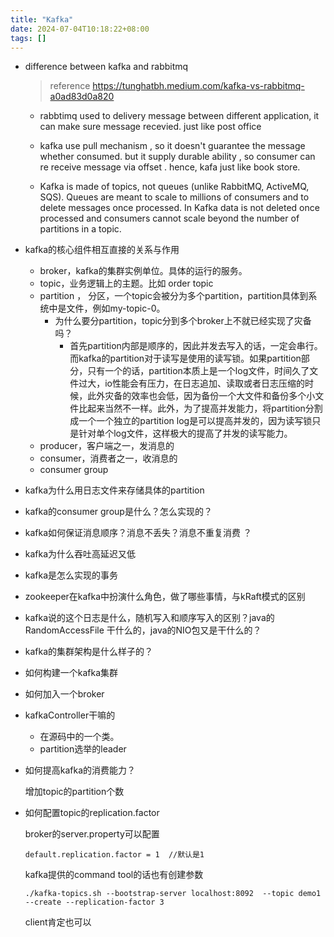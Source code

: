 ```yaml
---
title: "Kafka"
date: 2024-07-04T10:18:22+08:00
tags: []
---
```


- difference between kafka and rabbitmq

  > reference https://tunghatbh.medium.com/kafka-vs-rabbitmq-a0ad83d0a820

  - rabbtimq used to delivery message between different application, it can make sure message recevied. just like post office
  - kafka use pull mechanism , so it doesn't guarantee the message whether consumed. but it supply durable ability , so consumer can re receive message via offset . hence, kafa just like book store.

  - Kafka is made of topics, not queues (unlike RabbitMQ, ActiveMQ, SQS). Queues are meant to scale to millions of consumers and to delete messages once processed. In Kafka data is not deleted once processed and consumers cannot scale beyond the number of partitions in a topic.

- kafka的核心组件相互直接的关系与作用

  - broker，kafka的集群实例单位。具体的运行的服务。
  - topic，业务逻辑上的主题。比如 order topic
  - partition ， 分区，一个topic会被分为多个partition，partition具体到系统中是文件，例如my-topic-0。
    - 为什么要分partition，topic分到多个broker上不就已经实现了灾备吗？
      - 首先partition内部是顺序的，因此并发去写入的话，一定会串行。而kafka的partition对于读写是使用的读写锁。如果partition部分，只有一个的话，partition本质上是一个log文件，时间久了文件过大，io性能会有压力，在日志追加、读取或者日志压缩的时候，此外灾备的效率也会低，因为备份一个大文件和备份多个小文件比起来当然不一样。此外，为了提高并发能力，将partition分割成一个一个独立的partition log是可以提高并发的，因为读写锁只是针对单个log文件，这样极大的提高了并发的读写能力。
  - producer，客户端之一，发消息的
  - consumer，消费者之一，收消息的
  - consumer group

- kafka为什么用日志文件来存储具体的partition

- kafka的consumer group是什么？怎么实现的？

- kafka如何保证消息顺序？消息不丢失？消息不重复消费 ？

- kafka为什么吞吐高延迟又低

- kafka是怎么实现的事务

- zookeeper在kafka中扮演什么角色，做了哪些事情，与kRaft模式的区别

- kafka说的这个日志是什么，随机写入和顺序写入的区别？java的RandomAccessFile 干什么的，java的NIO包又是干什么的？

- kafka的集群架构是什么样子的？

- 如何构建一个kafka集群
- 如何加入一个broker

- kafkaController干嘛的
  - 在源码中的一个类。
  - partition选举的leader

- 如何提高kafka的消费能力？

  增加topic的partition个数

- 如何配置topic的replication.factor

  broker的server.property可以配置

  ```properties
  default.replication.factor = 1  //默认是1
  ```

  kafka提供的command tool的话也有创建参数

  ```shell
  ./kafka-topics.sh --bootstrap-server localhost:8092  --topic demo1 --create --replication-factor 3
  ```

  client肯定也可以
